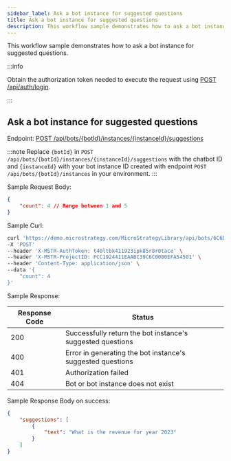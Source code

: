 ```yaml
---
sidebar_label: Ask a bot instance for suggested questions
title: Ask a bot instance for suggested questions
description: This workflow sample demonstrates how to ask a bot instance for suggested questions
---
```


<Available since="2024 Update 3" />

This workflow sample demonstrates how to ask a bot instance for suggested questions.

:::info

Obtain the authorization token needed to execute the request using [POST /api/auth/login](https://demo.microstrategy.com/MicroStrategyLibrary/api-docs/index.html#/Authentication/postLogin).

:::

## Ask a bot instance for suggested questions

Endpoint: [POST /api/bots/\{botId}/instances/\{instanceId}/suggestions](https://demo.microstrategy.com/MicroStrategyLibrary/api-docs/index.html#/AI%20Chatbot/createSuggestions)

:::note
Replace `{botId}` in `POST /api/bots/{botId}/instances/{instanceId}/suggestions` with the chatbot ID and `{instanceId}` with your bot instance ID created with endpoint `POST /api/bots/{botId}/instances` in your environment.
:::

Sample Request Body:

```json
{
    "count": 4 // Range between 1 and 5
}
```

Sample Curl:

```bash
curl 'https://demo.microstrategy.com/MicroStrategyLibrary/api/bots/6C6D314E4C881C01BFD79084DD5B2D42/instances/5B1EB48585F04384A97F3D831D7C7416/suggestions' \
-X 'POST'
--header 'X-MSTR-AuthToken: t40ltbk411923ipk85r8r0tace' \
--header 'X-MSTR-ProjectID: FCC1924411EAABC39C6C0080EFA54501' \
--header 'Content-Type: application/json' \
--data '{
    "count": 4
}'
```

Sample Response:

| Response Code | Status                                      |
| ------------- | ------------------------------------------- |
| 200           | Successfully return the bot instance's suggested questions     |
| 400           | Error in generating the bot instance's suggested questions     |
| 401           | Authorization failed                        |
| 404           | Bot or bot instance does not exist          |

Sample Response Body on success:

```json
{
    "suggestions": [
        {
            "text": "What is the revenue for year 2023"
        }
    ]
}
```
